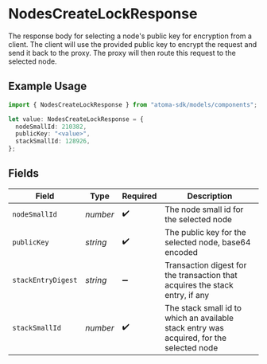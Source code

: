 # NodesCreateLockResponse

The response body for selecting a node's public key for encryption
from a client. The client will use the provided public key to encrypt
the request and send it back to the proxy. The proxy will then route this
request to the selected node.

## Example Usage

```typescript
import { NodesCreateLockResponse } from "atoma-sdk/models/components";

let value: NodesCreateLockResponse = {
  nodeSmallId: 210382,
  publicKey: "<value>",
  stackSmallId: 128926,
};
```

## Fields

| Field                                                                                    | Type                                                                                     | Required                                                                                 | Description                                                                              |
| ---------------------------------------------------------------------------------------- | ---------------------------------------------------------------------------------------- | ---------------------------------------------------------------------------------------- | ---------------------------------------------------------------------------------------- |
| `nodeSmallId`                                                                            | *number*                                                                                 | :heavy_check_mark:                                                                       | The node small id for the selected node                                                  |
| `publicKey`                                                                              | *string*                                                                                 | :heavy_check_mark:                                                                       | The public key for the selected node, base64 encoded                                     |
| `stackEntryDigest`                                                                       | *string*                                                                                 | :heavy_minus_sign:                                                                       | Transaction digest for the transaction that acquires the stack entry, if any             |
| `stackSmallId`                                                                           | *number*                                                                                 | :heavy_check_mark:                                                                       | The stack small id to which an available stack entry was acquired, for the selected node |